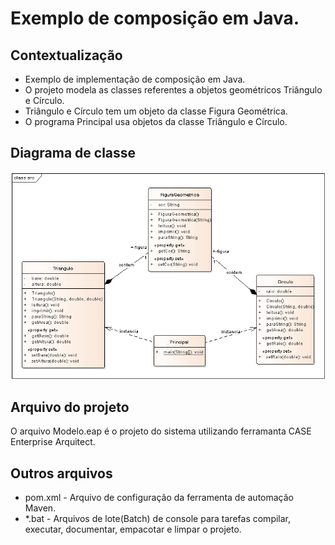 # Exemplo de composição em Java.

## Contextualização

- Exemplo de implementação de composição em Java.
- O projeto modela as classes referentes a objetos geométricos Triângulo e Círculo.
- Triângulo e Círculo tem um objeto da classe Figura Geométrica.
- O programa Principal usa objetos da classe Triângulo e Círculo.

## Diagrama de classe

![Diagrama de classe](diagramadeclasse.png)

## Arquivo do projeto

O arquivo Modelo.eap é o projeto do sistema utilizando ferramanta CASE Enterprise Arquitect.

## Outros arquivos

- pom.xml - Arquivo de configuração da ferramenta de automação Maven.
- *.bat - Arquivos de lote(Batch) de console para tarefas compilar, executar, documentar, empacotar e limpar o projeto.